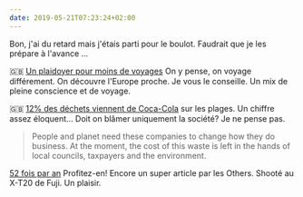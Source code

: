 ```yaml
---
date: 2019-05-21T07:23:24+02:00
---
```


Bon, j'ai du retard mais j'étais parti pour le boulot. Faudrait que je les prépare à l'avance ...

🇬🇧 [Un plaidoyer pour moins de voyages](https://passionpassport.com/why-you-should-travel-less-in-2019/) On y pense, on voyage différement. On découvre l'Europe proche. Je vous le conseille. Un mix de pleine conscience et de voyage.

🇬🇧 [12% des déchets viennent de Coca-Cola](https://www.theguardian.com/environment/2019/may/14/coca-cola-packaging-pollution-on-uk-beaches-surfers-against-sewage-study) sur les plages. Un chiffre assez éloquent... Doit on blâmer uniquement la société? Je ne pense pas.

> People and planet need these companies to change how they do business. At the moment, the cost of this waste is left in the hands of local councils, taxpayers and the environment.

[52 fois par an](https://www.lesothers.com/micro-aventure-vercors/) Profitez-en! Encore un super article par les Others. Shooté au X-T20 de Fuji. Un plaisir.